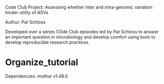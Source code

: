 Code Club Project: Assessing whether inter and intra-genomic variation hinder utility of ASVs

Authur: Pat Schloss


Developed over a series COde Club episodes led by Pat Schloss to answer an important question in microbiology and develop comfort 
using tools to develop reproducible research practices. 
# Organize_tutorial

Dependencies: 
mothur v1.48.0
